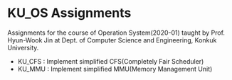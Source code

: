 # KU_OS Assignments

Assignments for the course of Operation System(2020-01) taught by Prof. Hyun-Wook Jin at Dept. of Computer Science and Engineering, Konkuk University.

- KU_CFS : Implement simplified CFS(Completely Fair Scheduler)
- KU_MMU : Implement simplified MMU(Memory Management Unit)
